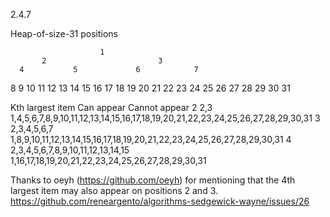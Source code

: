 2.4.7

Heap-of-size-31 positions

                        1
           2                         3
      4           5             6            7
  8     9     10      11    12     13    14    15
16 17 18 19  20 21  22 23  24 25  26 27 28 29 30 31

Kth largest item  Can appear                         Cannot appear
2                 2,3                                1,4,5,6,7,8,9,10,11,12,13,14,15,16,17,18,19,20,21,22,23,24,25,26,27,28,29,30,31
3                 2,3,4,5,6,7                        1,8,9,10,11,12,13,14,15,16,17,18,19,20,21,22,23,24,25,26,27,28,29,30,31
4                 2,3,4,5,6,7,8,9,10,11,12,13,14,15  1,16,17,18,19,20,21,22,23,24,25,26,27,28,29,30,31

Thanks to oeyh (https://github.com/oeyh) for mentioning that the 4th largest item may also appear on positions 2 and 3.
https://github.com/reneargento/algorithms-sedgewick-wayne/issues/26
